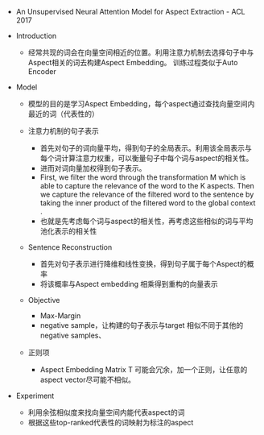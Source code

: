 -  An Unsupervised Neural Attention Model for Aspect Extraction - ACL 2017
- Introduction
    - 经常共现的词会在向量空间相近的位置。利用注意力机制去选择句子中与Aspect相关的词去构建Aspect Embedding。
    训练过程类似于Auto Encoder
- Model
    - 模型的目的是学习Aspect Embedding，每个aspect通过查找向量空间内最近的词（代表性的）
    - 注意力机制的句子表示
        - 首先对句子的词向量平均，得到句子的全局表示。利用该全局表示与每个词计算注意力权重，可以衡量句子中每个词与aspect的相关性。
        - 进而对词向量加权得到句子表示。
        -  First, we filter the word through the transformation M which is able to capture the relevance of the
        word to the K aspects. Then we capture the relevance of the filtered word to the sentence
        by taking the inner product of the filtered word to the global context .
        - 也就是先考虑每个词与aspect的相关性，再考虑这些相似的词与平均池化表示的相关性
    - Sentence Reconstruction

        - 首先对句子表示进行降维和线性变换，得到句子属于每个Aspect的概率
        - 将该概率与Aspect embedding 相乘得到重构的向量表示
    - Objective
        - Max-Margin
        - negative sample，让构建的句子表示与target 相似不同于其他的negative samples、
    - 正则项
        - Aspect Embedding Matrix T 可能会冗余，加一个正则，让任意的aspect vector尽可能不相似。

- Experiment
    - 利用余弦相似度来找向量空间内能代表aspect的词
    - 根据这些top-ranked代表性的词映射为标注的aspect